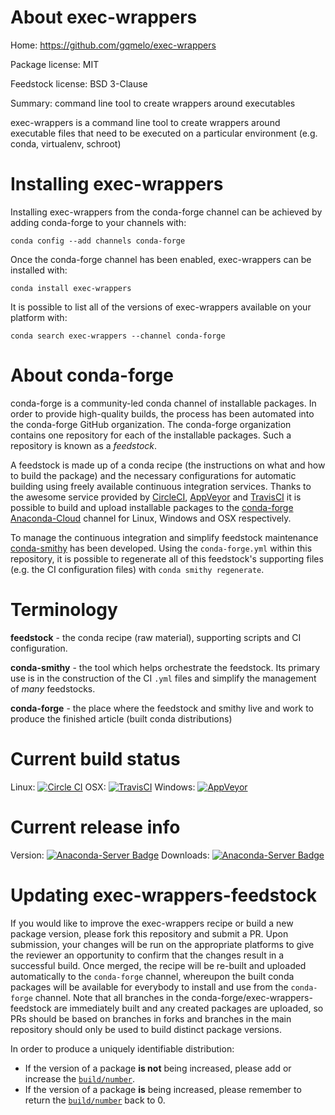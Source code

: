 About exec-wrappers
===================

Home: https://github.com/gqmelo/exec-wrappers

Package license: MIT

Feedstock license: BSD 3-Clause

Summary: command line tool to create wrappers around executables

exec-wrappers is a command line tool to create wrappers around executable
files that need to be executed on a particular environment (e.g. conda, virtualenv, schroot)


Installing exec-wrappers
========================

Installing exec-wrappers from the conda-forge channel can be achieved by adding conda-forge to your channels with:

```
conda config --add channels conda-forge
```

Once the conda-forge channel has been enabled, exec-wrappers can be installed with:

```
conda install exec-wrappers
```

It is possible to list all of the versions of exec-wrappers available on your platform with:

```
conda search exec-wrappers --channel conda-forge
```


About conda-forge
=================

conda-forge is a community-led conda channel of installable packages.
In order to provide high-quality builds, the process has been automated into the
conda-forge GitHub organization. The conda-forge organization contains one repository
for each of the installable packages. Such a repository is known as a *feedstock*.

A feedstock is made up of a conda recipe (the instructions on what and how to build
the package) and the necessary configurations for automatic building using freely
available continuous integration services. Thanks to the awesome service provided by
[CircleCI](https://circleci.com/), [AppVeyor](http://www.appveyor.com/)
and [TravisCI](https://travis-ci.org/) it is possible to build and upload installable
packages to the [conda-forge](https://anaconda.org/conda-forge)
[Anaconda-Cloud](http://docs.anaconda.org/) channel for Linux, Windows and OSX respectively.

To manage the continuous integration and simplify feedstock maintenance
[conda-smithy](http://github.com/conda-forge/conda-smithy) has been developed.
Using the ``conda-forge.yml`` within this repository, it is possible to regenerate all of
this feedstock's supporting files (e.g. the CI configuration files) with ``conda smithy regenerate``.


Terminology
===========

**feedstock** - the conda recipe (raw material), supporting scripts and CI configuration.

**conda-smithy** - the tool which helps orchestrate the feedstock.
                   Its primary use is in the construction of the CI ``.yml`` files
                   and simplify the management of *many* feedstocks.

**conda-forge** - the place where the feedstock and smithy live and work to
                  produce the finished article (built conda distributions)

Current build status
====================

Linux: [![Circle CI](https://circleci.com/gh/conda-forge/exec-wrappers-feedstock.svg?style=shield)](https://circleci.com/gh/conda-forge/exec-wrappers-feedstock)
OSX: [![TravisCI](https://travis-ci.org/conda-forge/exec-wrappers-feedstock.svg?branch=master)](https://travis-ci.org/conda-forge/exec-wrappers-feedstock)
Windows: [![AppVeyor](https://ci.appveyor.com/api/projects/status/github/conda-forge/exec-wrappers-feedstock?svg=True)](https://ci.appveyor.com/project/conda-forge/exec-wrappers-feedstock/branch/master)

Current release info
====================
Version: [![Anaconda-Server Badge](https://anaconda.org/conda-forge/exec-wrappers/badges/version.svg)](https://anaconda.org/conda-forge/exec-wrappers)
Downloads: [![Anaconda-Server Badge](https://anaconda.org/conda-forge/exec-wrappers/badges/downloads.svg)](https://anaconda.org/conda-forge/exec-wrappers)


Updating exec-wrappers-feedstock
================================

If you would like to improve the exec-wrappers recipe or build a new
package version, please fork this repository and submit a PR. Upon submission,
your changes will be run on the appropriate platforms to give the reviewer an
opportunity to confirm that the changes result in a successful build. Once
merged, the recipe will be re-built and uploaded automatically to the
`conda-forge` channel, whereupon the built conda packages will be available for
everybody to install and use from the `conda-forge` channel.
Note that all branches in the conda-forge/exec-wrappers-feedstock are
immediately built and any created packages are uploaded, so PRs should be based
on branches in forks and branches in the main repository should only be used to
build distinct package versions.

In order to produce a uniquely identifiable distribution:
 * If the version of a package **is not** being increased, please add or increase
   the [``build/number``](http://conda.pydata.org/docs/building/meta-yaml.html#build-number-and-string).
 * If the version of a package **is** being increased, please remember to return
   the [``build/number``](http://conda.pydata.org/docs/building/meta-yaml.html#build-number-and-string)
   back to 0.

